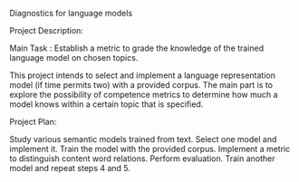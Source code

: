Diagnostics for language models

Project Description:

Main Task : Establish a metric to grade the knowledge of the trained language model on chosen topics.   

This project intends to select and implement a language representation model (if time permits two) with a provided corpus. The main part is to explore the possibility of competence metrics to determine how much a model knows within a certain topic that is specified.


Project Plan:

Study various semantic models trained from text.
Select one model and implement it.
Train the model with the provided corpus.
Implement a metric to distinguish content word relations.
Perform evaluation.
Train another model and repeat steps 4 and 5.